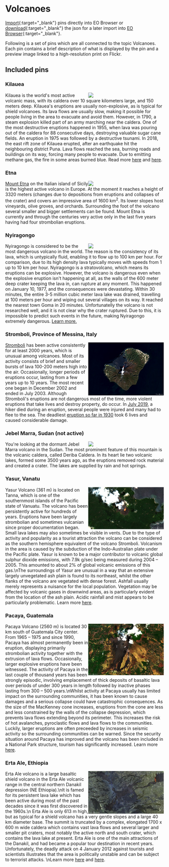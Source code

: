 # Volcanoes

[Import](https://apps.sentinel-hub.com/eo-browser/?sharedPinsListId=7db11184-de21-4647-8a6d-4871b5044ce8){:target="_blank"} pins directly into EO Browser or [download](Volcanoes.json){:target="_blank"} the json for a later import into [EO Browser](https://apps.sentinel-hub.com/eo-browser/?zoom=10&lat=41.9&lng=12.5&themeId=DEFAULT-THEME){:target="_blank"}.

Following is a set of pins which are all connected to the topic Volcanoes. Each pin contains a brief description of what is displayed by the pin and a preview image linked to a high-resolution print on Flickr.

## Included pins 

### Kilauea 

[<img src="fig/Kilauea_Volcanoes_thumbnail.jpg" align="right" width="240">](https://www.flickr.com/photos/sentinelhub/50305512002/in/album-72157715841836977/)
Kilauea is the world's most active volcanic mass, with its caldera over 10 square kilometers large, and 150 meters deep. Kilauea's eruptions are usually non-explosive, as is typical for shield volcanoes. Its lava flows are usually slow, making it possible for people living in the area to evacuate and avoid them. However, in 1790, a steam explosion killed part of an army marching near the caldera. One of the most destructive eruptions happened in 1955, when lava was pouring out of the caldera for 88 consecutive days, destroying valuable sugar cane fields. An eruption in 1975 was followed by a destructive tsunami. In 2018, the east rift zone of Kilauea erupted, after an earthquake hit the neighbouring district Puna. Lava flows reached the sea, burning roads and buildings on its way, forcing many people to evacuate. Due to emitting methane gas, the fire in some areas burned blue. Read more [here](https://www.britannica.com/place/Kilauea) and [here](https://en.wikipedia.org/wiki/2018_lower_Puna_eruption).

### Etna 

[<img src="fig/Etna_Volcanoes_thumbnail.jpg" align="right" width="240">](https://www.flickr.com/photos/sentinelhub/50304488288/in/album-72157715841836977/)
[Mount Etna](https://www.britannica.com/place/Mount-Etna) on the Italian island of Sicily is the highest active volcano in Europe. At the moment it reaches a height of 3320 meters (changes due to depositions from eruptions and collapses of the crater) and covers an impressive area of 1600 km<sup>2</sup>. Its lower slopes host vineyards, olive groves, and orchards. Surrounding the foot of the volcano several smaller and bigger settlements can be found. Mount Etna is currently and through the centuries very active only in the last five years having had four strombolian eruptions.

### Nyiragongo

[<img src="fig/Nyiragongo_Volcanoes_thumbnail.jpg" align="right" width="240">](https://www.flickr.com/photos/158650882@N02/50305245106)
Nyiragongo is considered to be the most dangerous volcano in the world. The reason is the consistency of its lava, which is untypically fluid, enabling it to flow up to 100 km per hour. For comparison, due to its high density lava typically moves with speeds from 1 up to 10 km per hour. Nyiragongo is a stratovolcano, which means its eruptions can be explosive. However, the volcano is dangerous even when the explosive eruption isn't happening at all, as the walls of the 600 meter deep crater keeping the lava in, can rupture at any moment. This happened on January 10, 1977, and the consequences were devastating. Within 30 minutes, the entire 3-5 million cubic meter lava lake was drained, travelling at 100 meters per hour and wiping out several villages on its way. It reached the nearest town Goma in 20 minutes. Unfortunatelly the volcano is not researched well, and it is not clear why the crater ruptured. Due to this, it is impossible to predict such events in the future, making Nyiragongo extremely dangerous. [Learn more.]( http://volcano.oregonstate.edu/most-dangerous-volcano-world-tale-nyiragongo)

### Stromboli, Province of Messina, Italy 

[<img src="fig/Stromboli_thumbnail.jpg" align="right" width="240">](https://www.flickr.com/photos/sentinelhub/50082808651/in/dateposted/)
[Stromboli](https://www.volcanodiscovery.com/stromboli.html) has been active consistently for at least 2000 years, which is unusual among volcanoes.  Most of its activity consists of brief and smaller bursts of lava 100-200 meters high into the air. Occasionally, longer periods of eruptions occur, lasting from a few years up to 10 years. The most recent one began in December 2002 and ended in July 2003. Although Stromboli's eruptions are not dangerous most of the time, more violent eruptions that take lives and destroy property, do occur. In [July 2019](https://www.bbc.com/news/world-europe-48857422), a hiker died during an eruption, several people were injured and many had to flee to the sea. The deadliest [eruption so far in 1930](http://www.geo.mtu.edu/volcanoes/boris/mirror/mirrored_html/STROMBOLI-1930.html) took 6 lives and caused considerable damage. 

### Jebel Marra, Sudan (not active)

[<img src="fig/Jebel_Marra_thumbnail.jpg" align="right" width="240">](https://www.flickr.com/photos/sentinelhub/49126817116/in/dateposted/) You're looking at the dormant Jebel Marra volcano in the Sudan. The most prominent feature of this mountain is the volcanic caldera, called Deriba Caldera. In its heart lie two volcanic lakes, formed some 3500 years ago, as the eruptions removed rock material and created a crater. The lakes are supplied by rain and hot springs.

### Yasur, Vanatu

[<img src="fig/Yasur_thumbnail.jpg" align="right" width="240">](https://www.flickr.com/photos/sentinelhub/50305071991/in/album-72157715841836977/)
Yasur Volcano (361 m) is located on Tanna, which is one of the southernmost islands of the Pacific state of Vanuatu. The volcano has been persistently active for hundreds of years. Eruptions have been largely strombolian and sometimes vulcanian since proper documentation began. Small lava lakes may also sometimes be visible in vents. Due to the type of activity and popularity as a tourist attraction the volcano can be considered as the southern hemisphere equivalent of the volcano Stromboli. Volcanism in the area is caused by the subduction of the Indo-Australian plate under the Pacific plate. Yasur is known to be a major contributor to volcanic global sulphur dioxide emissions, with 7.9k g/sec being measured during 2004 – 2005. This amounted to about 2% of global volcanic emissions of this gas.\nThe surroundings of Yasur are unusual in a way that an extensive largely unvegetated ash plain is found to its northeast, whilst the other flanks of the volcano are vegetated with dense forest. 
Ashfall usually merely represents a nuisance for the local population. Vegetation may be affected by volcanic gases in downwind areas, as is particularly evident from the location of the ash plain. Acidic rainfall and mist appears to be particularly problematic. Learn more [here]( http://www.photovolcanica.com/VolcanoInfo/Yasur/Yasur.html).

### Pacaya, Guatemala 

[<img src="fig/Pacaya_thumbnail.jpg" align="right" width="240">](https://www.flickr.com/photos/sentinelhub/50305134896/in/album-72157715841836977/)
Pacaya Volcano (2560 m) is located 30 km south of Guatemala City center. From 1965 – 1975 and since 1990, Pacaya has almost permanently been in eruption, displaying primarily strombolian activity together with the extrusion of lava flows. Occasionally, larger explosive eruptions have been witnessed. The activity of Pacaya in the last couple of thousand years has been strongly episodic, involving emplacement of thick deposits of basaltic lava over periods of under 300 years in length followed by inactive phases lasting from 300 – 500 years.\nWhilst activity at Pacaya usually has limited impact on the surrounding communities, it has been known to cause damages and a serious collapse could have catastrophic consequences. As the size of the MacKenney cone increases, eruptions from the cone are less and less constrained by the walls of the collapse depression, which prevents lava flows extending beyond its perimeter. This increases the risk of hot avalanches, pyroclastic flows and lava flows to the communities. Luckily, larger eruptions are often preceeded by increases in seismic activity so the surrounding communities can be warned. 
Since the security situation around Pacaya has improved and the volcano has been included in a National Park structure, tourism has significantly increased. Learn more [here]( http://www.photovolcanica.com/VolcanoInfo/Pacaya/Pacaya.html).

### Erta Ale, Ethiopia

[<img src="fig/Erta_Ale_thumbnail.jpg" align="right" width="240">](https://www.flickr.com/photos/sentinelhub/50304161788/in/album-72157715841836977/)
Erta Ale volcano is a large basaltic shield volcano in the Erta Ale volcanic range in the central northern Danakil depression (NE Ethiopia).\nIt is famed for its persistent lava lake which has been active during most of the past decades since it was first discovered in the 1960s.\n Erta Ale is only 613 m high, but as typical for a shield volcano has a very gentle slopes and a large 40 km diameter base. The summit is truncated by a complex, elongated 1700 x 600 m wide caldera which contains vast lava flows and several larger and smaller pit craters, most notably the active north and south crater, which contains the lava lake at present.
Erta Ale is one of the main attractions of the Danakil, and had became a popular tour destination in recent years. Unfortunately, the deadly attack on 4 January 2012 against tourists and scientists illustrates that the area is politically unstable and can be subject to terrorist attacks. \nLearn more [here](https://www.volcanodiscovery.com/erta_ale.html) and [here](http://www.photovolcanica.com/VolcanoInfo/Erta%20Ale/Erta%20Ale.html).